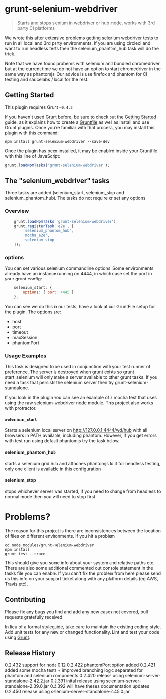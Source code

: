 # grunt-selenium-webdriver

> Starts and stops slenium in webdriver or hub mode, works with 3rd party CI platforms

We wrote this after extensive problems getting selenium webdriver tests to run in all local and 3rd party environments. If you are using circleci and want to run headless tests then the selenium_phantom_hub task will do the trick.

Note that we have found probems with selenium and bundled chromedriver but at the current time we do not have an option to start chromedriver in the same way as phantomjs. Our advice is use firefox and phantom for CI testing and saucelabs / local for the rest.

## Getting Started
This plugin requires Grunt `~0.4.2`

If you haven't used [Grunt](http://gruntjs.com/) before, be sure to check out the [Getting Started](http://gruntjs.com/getting-started) guide, as it explains how to create a [Gruntfile](http://gruntjs.com/sample-gruntfile) as well as install and use Grunt plugins. Once you're familiar with that process, you may install this plugin with this command:

```shell
npm install grunt-selenium-webdriver --save-dev
```

Once the plugin has been installed, it may be enabled inside your Gruntfile with this line of JavaScript:

```js
grunt.loadNpmTasks('grunt-selenium-webdriver');
```

## The "selenium_webdriver" tasks

Three tasks are added (selenium_start, selenium_stop and selenium_phantom_hub). The tasks do not require or set any options

### Overview

```js
    grunt.loadNpmTasks('grunt-selenium-webdriver');
    grunt.registerTask('e2e', [
        'selenium_phantom_hub',
        'mocha_e2e',
        'selenium_stop'    
    ]);
```

### options

You can set various selenium commandline options. Some environments already have an instance running on 4444, in which case set the port in your grunt config:

```js
    selenium_start: {
        options: { port: 4445 }
    },
```

You can see we do this in our tests, have a look at our GruntFile setup for the plugin. The options are:

- host
- port
- timeout
- maxSession
- phantomPort

### Usage Examples

This task is designed to be used in conjunction with your test runner of preference. The server is destroyed when grunt exists so grunt start_selenium will only make a server available to other grunt tasks.
If you need a task that persists the selenium server then try grunt-selenium-standalone.

If you look in the plugin you can see an example of a mocha test that uses using the raw selenium-webdriver node module. This project also works with protractor.

#### selenium_start
Starts a selenium local server on http://127.0.0.1:4444/wd/hub with all browsers in PATH available, including phantom. However, if you get errors with test run using default phantomjs try the task below.
#### selenium_phantom_hub
starts a selenium grid hub and attaches phantomjs to it for headless testing, only one client is available in this configuration
#### selenium_stop
stops whichever server was started, if you need to change from headless to normal mode then you will need to stop first

# Problems?

The reason for this project is there are inconsistencies between the location of files on different environments. If you hit a problem

```
cd node_modules/grunt-selenium-webdriver
npm install
grunt test --trace
```

This should give you some info about your system and relative paths etc. There are also some additional commented out console statement in the tasks file you can enable. If you can't fix the problem from here please send us this info on your support ticket along with any platform details (eg AWS, Travis etc).

## Contributing

Please fix any bugs you find and add any new cases not covered, pull requests gratefully received. 

In lieu of a formal styleguide, take care to maintain the existing coding style. Add unit tests for any new or changed functionality. Lint and test your code using [Grunt](http://gruntjs.com/).

## Release History
0.2.432 support for node 0.12 
0.2.422 phantomPort option added 
0.2.421 added some mocha tests + improved branching logic separated for phantom and selenium components 
0.2.420 release using selenium-server-standalone-2.42.2.jar
0.2.391 inital release using selenium-server-standalone-2.39.0.jar
0.2.392 will have theses documentation updates
0.2.450 release using selenium-server-standalone-2.45.0.jar

